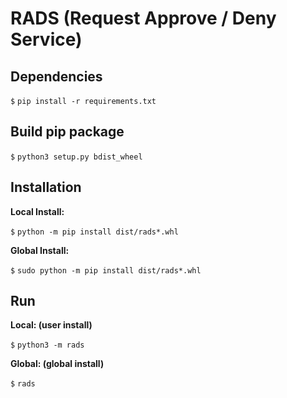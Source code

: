 # RADS (Request Approve / Deny Service)

## Dependencies

`$` `pip install -r requirements.txt`

## Build pip package

`$` `python3 setup.py bdist_wheel`

## Installation

**Local Install:**

`$` `python -m pip install dist/rads*.whl`

**Global Install:**

`$` `sudo python -m pip install dist/rads*.whl`

## Run

**Local: (user install)**

`$` `python3 -m rads`

**Global: (global install)**

`$` `rads`
